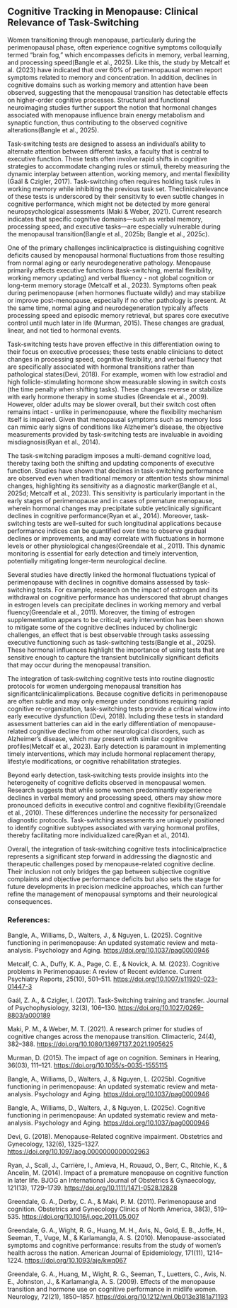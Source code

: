 ## Cognitive Tracking in Menopause: Clinical Relevance of Task-Switching

Women transitioning through menopause, particularly during the perimenopausal phase, often experience cognitive symptoms colloquially termed “brain fog,” which encompasses deficits in memory, verbal learning, and processing speed(Bangle et al., 2025). Like this, the study by Metcalf et al. (2023) have indicated that over 60% of perimenopausal women report symptoms related to memory and concentration. In addition, declines in cognitive domains such as working memory and attention have been observed, suggesting that the menopausal transition has detectable effects on higher-order cognitive processes. Structural and functional neuroimaging studies further support the notion that hormonal changes associated with menopause influence brain energy metabolism and synaptic function, thus contributing to the observed cognitive alterations(Bangle et al., 2025).

Task‐switching tests are designed to assess an individual’s ability to alternate attention between different tasks, a faculty that is central to executive function. These tests often involve rapid shifts in cognitive strategies to accommodate changing rules or stimuli, thereby measuring the dynamic interplay between attention, working memory, and mental flexibility (Gaál & Czigler, 2017). Task-switching often requires holding task rules in working memory while inhibiting the previous task set. Theclinicalrelevance of these tests is underscored by their sensitivity to even subtle changes in cognitive performance, which might not be detected by more general neuropsychological assessments (Maki & Weber, 2021). Current research indicates that specific cognitive domains—such as verbal memory, processing speed, and executive tasks—are especially vulnerable during the menopausal transition(Bangle et al., 2025b; Bangle et al., 2025c).

One of the primary challenges inclinicalpractice is distinguishing cognitive deficits caused by menopausal hormonal fluctuations from those resulting from normal aging or early neurodegenerative pathology. Menopause primarily affects executive functions (task-switching, mental flexibility, working memory updating) and verbal fluency - not global cognition or long-term memory storage (Metcalf et al., 2023). Symptoms often peak during perimenopause (when hormones fluctuate wildly) and may stabilize or improve post-menopause, especially if no other pathology is present. At the same time, normal aging and neurodegeneration typically affects processing speed and episodic memory retrieval, but spares core executive control until much later in life (Murman, 2015). These changes are gradual, linear, and not tied to hormonal events.

Task‐switching tests have proven effective in this differentiation owing to their focus on executive processes; these tests enable clinicians to detect changes in processing speed, cognitive flexibility, and verbal fluency that are specifically associated with hormonal transitions rather than pathological states(Devi, 2018). For example, women with low estradiol and high follicle-stimulating hormone show measurable slowing in switch costs (the time penalty when shifting tasks). These changes reverse or stabilize with early hormone therapy in some studies (Greendale et al., 2009). However, older adults may be slower overall, but their switch cost often remains intact - unlike in perimenopause, where the flexibility mechanism itself is impaired. Given that menopausal symptoms such as memory loss can mimic early signs of conditions like Alzheimer’s disease, the objective measurements provided by task‐switching tests are invaluable in avoiding misdiagnosis(Ryan et al., 2014).

The task-switching paradigm imposes a multi-demand cognitive load, thereby taxing both the shifting and updating components of executive function. Studies have shown that declines in task-switching performance are observed even when traditional memory or attention tests show minimal changes, highlighting its sensitivity as a diagnostic marker(Bangle et al., 2025d; Metcalf et al., 2023). This sensitivity is particularly important in the early stages of perimenopause and in cases of premature menopause, wherein hormonal changes may precipitate subtle yetclinically significant declines in cognitive performance(Ryan et al., 2014). Moreover, task‐switching tests are well-suited for such longitudinal applications because performance indices can be quantified over time to observe gradual declines or improvements, and may correlate with fluctuations in hormone levels or other physiological changes(Greendale et al., 2011). This dynamic monitoring is essential for early detection and timely intervention, potentially mitigating longer-term neurological decline.

Several studies have directly linked the hormonal fluctuations typical of perimenopause with declines in cognitive domains assessed by task-switching tests. For example, research on the impact of estrogen and its withdrawal on cognitive performance has underscored that abrupt changes in estrogen levels can precipitate declines in working memory and verbal fluency(Greendale et al., 2011). Moreover, the timing of estrogen supplementation appears to be critical; early intervention has been shown to mitigate some of the cognitive declines induced by cholinergic challenges, an effect that is best observable through tasks assessing executive functioning such as task-switching tests(Bangle et al., 2025). These hormonal influences highlight the importance of using tests that are sensitive enough to capture the transient butclinically significant deficits that may occur during the menopausal transition.

The integration of task‐switching cognitive tests into routine diagnostic protocols for women undergoing menopausal transition has significantclinicalimplications. Because cognitive deficits in perimenopause are often subtle and may only emerge under conditions requiring rapid cognitive re-organization, task-switching tests provide a critical window into early executive dysfunction (Devi, 2018). Including these tests in standard assessment batteries can aid in the early differentiation of menopause-related cognitive decline from other neurological disorders, such as Alzheimer’s disease, which may present with similar cognitive profiles(Metcalf et al., 2023). Early detection is paramount in implementing timely interventions, which may include hormonal replacement therapy, lifestyle modifications, or cognitive rehabilitation strategies.

Beyond early detection, task‐switching tests provide insights into the heterogeneity of cognitive deficits observed in menopausal women. Research suggests that while some women predominantly experience declines in verbal memory and processing speed, others may show more pronounced deficits in executive control and cognitive flexibility(Greendale et al., 2010). These differences underline the necessity for personalized diagnostic protocols. Task-switching assessments are uniquely positioned to identify cognitive subtypes associated with varying hormonal profiles, thereby facilitating more individualized care(Ryan et al., 2014).

Overall, the integration of task‐switching cognitive tests intoclinicalpractice represents a significant step forward in addressing the diagnostic and therapeutic challenges posed by menopause-related cognitive decline. Their inclusion not only bridges the gap between subjective cognitive complaints and objective performance deficits but also sets the stage for future developments in precision medicine approaches, which can further refine the management of menopausal symptoms and their neurological consequences.


### References:

Bangle, A., Williams, D., Walters, J., & Nguyen, L. (2025). Cognitive functioning in perimenopause: An updated systematic review and meta-analysis. Psychology and Aging. https://doi.org/10.1037/pag0000946

Metcalf, C. A., Duffy, K. A., Page, C. E., & Novick, A. M. (2023). Cognitive problems in Perimenopause: A review of Recent evidence. Current Psychiatry Reports, 25(10), 501–511. https://doi.org/10.1007/s11920-023-01447-3

Gaál, Z. A., & Czigler, I. (2017). Task-Switching training and transfer. Journal of Psychophysiology, 32(3), 106–130. https://doi.org/10.1027/0269-8803/a000189

Maki, P. M., & Weber, M. T. (2021). A research primer for studies of cognitive changes across the menopause transition. Climacteric, 24(4), 382–388. https://doi.org/10.1080/13697137.2021.1905625

Murman, D. (2015). The impact of age on cognition. Seminars in Hearing, 36(03), 111–121. https://doi.org/10.1055/s-0035-1555115

Bangle, A., Williams, D., Walters, J., & Nguyen, L. (2025b). Cognitive functioning in perimenopause: An updated systematic review and meta-analysis. Psychology and Aging. https://doi.org/10.1037/pag0000946

Bangle, A., Williams, D., Walters, J., & Nguyen, L. (2025c). Cognitive functioning in perimenopause: An updated systematic review and meta-analysis. Psychology and Aging. https://doi.org/10.1037/pag0000946

Devi, G. (2018). Menopause-Related cognitive impairment. Obstetrics and Gynecology, 132(6), 1325–1327. https://doi.org/10.1097/aog.0000000000002963

Ryan, J., Scali, J., Carrière, I., Amieva, H., Rouaud, O., Berr, C., Ritchie, K., & Ancelin, M. (2014). Impact of a premature menopause on cognitive function in later life. BJOG an International Journal of Obstetrics & Gynaecology, 121(13), 1729–1739. https://doi.org/10.1111/1471-0528.12828

Greendale, G. A., Derby, C. A., & Maki, P. M. (2011). Perimenopause and cognition. Obstetrics and Gynecology Clinics of North America, 38(3), 519–535. https://doi.org/10.1016/j.ogc.2011.05.007

Greendale, G. A., Wight, R. G., Huang, M. H., Avis, N., Gold, E. B., Joffe, H., Seeman, T., Vuge, M., & Karlamangla, A. S. (2010). Menopause-associated symptoms and cognitive performance: results from the study of women’s health across the nation. American Journal of Epidemiology, 171(11), 1214–1224. https://doi.org/10.1093/aje/kwq067

Greendale, G. A., Huang, M., Wight, R. G., Seeman, T., Luetters, C., Avis, N. E., Johnston, J., & Karlamangla, A. S. (2009). Effects of the menopause transition and hormone use on cognitive performance in midlife women. Neurology, 72(21), 1850–1857. https://doi.org/10.1212/wnl.0b013e3181a71193 
 









